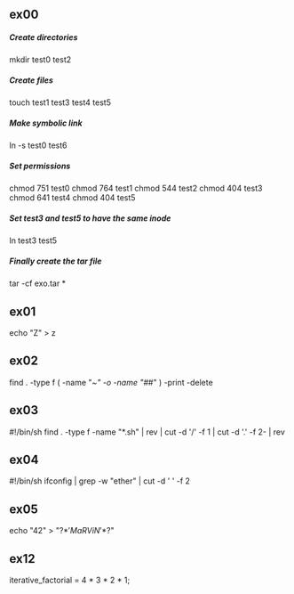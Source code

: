 ## ex00
##### Create directories
mkdir test0 test2

##### Create files
touch test1 test3 test4 test5

##### Make symbolic link
ln -s test0 test6

##### Set permissions
chmod 751 test0
chmod 764 test1
chmod 544 test2
chmod 404 test3
chmod 641 test4
chmod 404 test5

##### Set test3 and test5 to have the same inode
ln test3 test5

##### Finally create the tar file
tar -cf exo.tar *

## ex01
echo "Z" > z

## ex02
find . -type f \( -name "*~" -o -name "#*#" \) -print -delete

## ex03
#!/bin/sh
find . -type f -name "*.sh" | rev | cut -d '/' -f 1 | cut -d '.' -f 2- | rev

## ex04
#!/bin/sh
ifconfig | grep -w "ether" | cut -d ' ' -f 2

## ex05
echo "42" > "\?$*'MaRViN'*$?\"


## ex12
iterative_factorial = 4 * 3 * 2 * 1;




